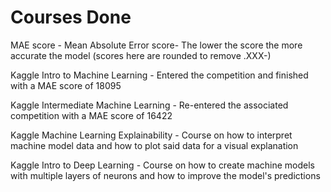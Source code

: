 # Courses Done

MAE score - Mean Absolute Error score- The lower the score the more accurate the model (scores here are rounded to remove .XXX-)

Kaggle Intro to Machine Learning - Entered the competition and finished with a MAE score of 18095

Kaggle Intermediate Machine Learning - Re-entered the associated competition with a MAE score of 16422

Kaggle Machine Learning Explainability - Course on how to interpret machine model data and how to plot said data for a visual explanation

Kaggle Intro to Deep Learning - Course on how to create machine models with multiple layers of neurons and how to improve the model's predictions
